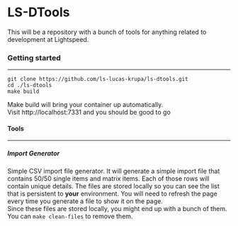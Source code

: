 # LS-DTools

This will be a repository with a bunch of tools for anything related to development at Lightspeed.

### Getting started
* * *
```
git clone https://github.com/ls-lucas-krupa/ls-dtools.git
cd ./ls-dtools
make build
```
Make build will bring your container up automatically.  
Visit http://localhost:7331 and you should be good to go

#### Tools
* * *
##### Import Generator
Simple CSV import file generator.
It will generate a simple import file that contains 50/50 single items and matrix items.
Each of those rows will contain unique details. The files are stored locally so you can see 
the list that is persistent to **your** environment. You will need to refresh the page
every time you generate a file to show it on the page.  
Since these files are stored locally, you might end up with a bunch of them.   
You can `make clean-files` to remove them.
 

